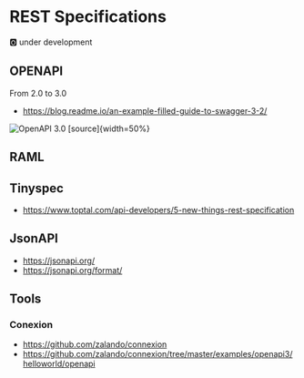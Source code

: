 # REST Specifications 

:o2: under development

## OPENAPI


From 2.0 to 3.0

* <https://blog.readme.io/an-example-filled-guide-to-swagger-3-2/>



![OpenAPI 3.0 [[source]](https://blog.readme.io/an-example-filled-guide-to-swagger-3-2/)](images/openapi3.png){width=50%}


## RAML

## Tinyspec

* <https://www.toptal.com/api-developers/5-new-things-rest-specification>

## JsonAPI

* <https://jsonapi.org/>
* <https://jsonapi.org/format/>


## Tools

### Conexion

* <https://github.com/zalando/connexion>
* <https://github.com/zalando/connexion/tree/master/examples/openapi3/helloworld/openapi>
